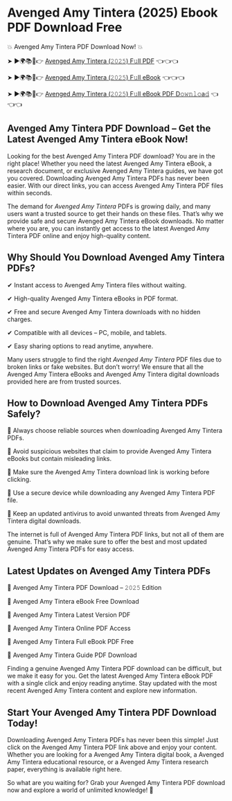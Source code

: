# Avenged Amy Tintera (2025) Ebook PDF Download Free

💥 Avenged Amy Tintera PDF Download Now! 💥

➤ ►🌍📚📱👉 [Avenged Amy Tintera (𝟸𝟶𝟸𝟻) F𝚞ll PDF](https://getpdf.xyz/avenged-amy-tintera) 👈👈👈


➤ ►🌍📚📱👉 [Avenged Amy Tintera (𝟸𝟶𝟸𝟻) F𝚞ll eBook](https://getpdf.xyz/avenged-amy-tintera) 👈👈👈


➤ ►🌍📚📱👉 [Avenged Amy Tintera (𝟸𝟶𝟸𝟻) F𝚞ll eBook PDF D𝚘𝚠𝚗𝚕𝚘a𝚍](https://getpdf.xyz/avenged-amy-tintera) 👈👈👈


## Avenged Amy Tintera PDF Download – Get the Latest Avenged Amy Tintera eBook Now!

Looking for the best Avenged Amy Tintera PDF download? You are in the right place! Whether you need the latest Avenged Amy Tintera eBook, a research document, or exclusive Avenged Amy Tintera guides, we have got you covered. Downloading Avenged Amy Tintera PDFs has never been easier. With our direct links, you can access Avenged Amy Tintera PDF files within seconds.

The demand for *Avenged Amy Tintera* PDFs is growing daily, and many users want a trusted source to get their hands on these files. That’s why we provide safe and secure Avenged Amy Tintera eBook downloads. No matter where you are, you can instantly get access to the latest Avenged Amy Tintera PDF online and enjoy high-quality content.

## Why Should You Download Avenged Amy Tintera PDFs?

✔ Instant access to Avenged Amy Tintera files without waiting.

✔ High-quality Avenged Amy Tintera eBooks in PDF format.

✔ Free and secure Avenged Amy Tintera downloads with no hidden charges.

✔ Compatible with all devices – PC, mobile, and tablets.

✔ Easy sharing options to read anytime, anywhere.

Many users struggle to find the right *Avenged Amy Tintera* PDF files due to broken links or fake websites. But don’t worry! We ensure that all the Avenged Amy Tintera eBooks and Avenged Amy Tintera digital downloads provided here are from trusted sources.

## How to Download Avenged Amy Tintera PDFs Safely?

📌 Always choose reliable sources when downloading Avenged Amy Tintera PDFs.

📌 Avoid suspicious websites that claim to provide Avenged Amy Tintera eBooks but contain misleading links.

📌 Make sure the Avenged Amy Tintera download link is working before clicking.

📌 Use a secure device while downloading any Avenged Amy Tintera PDF file.

📌 Keep an updated antivirus to avoid unwanted threats from Avenged Amy Tintera digital downloads.

The internet is full of Avenged Amy Tintera PDF links, but not all of them are genuine. That’s why we make sure to offer the best and most updated Avenged Amy Tintera PDFs for easy access.

## Latest Updates on Avenged Amy Tintera PDFs

🔹 Avenged Amy Tintera PDF Download – 𝟸𝟶𝟸𝟻 Edition

🔹 Avenged Amy Tintera eBook Free Download

🔹 Avenged Amy Tintera Latest Version PDF

🔹 Avenged Amy Tintera Online PDF Access

🔹 Avenged Amy Tintera Full eBook PDF Free

🔹 Avenged Amy Tintera Guide PDF Download

Finding a genuine Avenged Amy Tintera PDF download can be difficult, but we make it easy for you. Get the latest Avenged Amy Tintera eBook PDF with a single click and enjoy reading anytime. Stay updated with the most recent Avenged Amy Tintera content and explore new information.

## Start Your Avenged Amy Tintera PDF Download Today!

Downloading Avenged Amy Tintera PDFs has never been this simple! Just click on the Avenged Amy Tintera PDF link above and enjoy your content. Whether you are looking for a Avenged Amy Tintera digital book, a Avenged Amy Tintera educational resource, or a Avenged Amy Tintera research paper, everything is available right here.

So what are you waiting for? Grab your Avenged Amy Tintera PDF download now and explore a world of unlimited knowledge! 🚀